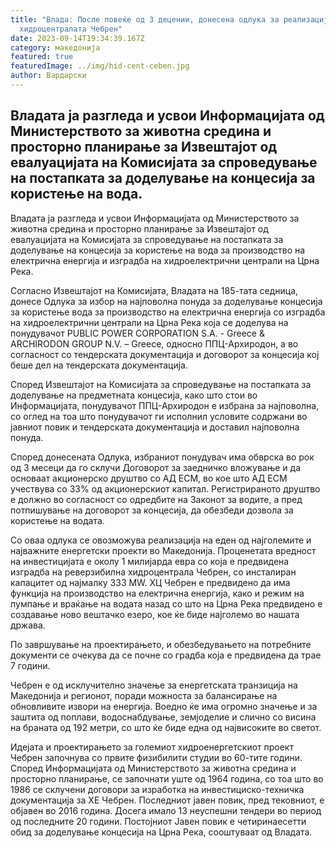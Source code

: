 ```yaml
---
title: "Влада: После повеќе од 3 децении, донесена одлука за реализација на
  хидроцентралата Чебрен"
date: 2023-09-14T19:34:39.167Z
category: македонија
featured: true
featuredImage: ../img/hid-cent-ceben.jpg
author: Вардарски
---
```

<!--StartFragment-->

## Владата ја разгледа и усвои Информацијата од Министерството за животна средина и просторно планирање за Извештајот од евалуацијата на Комисијата за спроведување на постапката за доделување на концесија за користење на вода.



<!--EndFragment--><!--StartFragment-->

Владата ја разгледа и усвои Информацијата од Министерството за животна средина и просторно планирање за Извештајот од евалуацијата на Комисијата за спроведување на постапката за доделување на концесија за користење на вода за производство на електрична енергија и изградба на хидроелектрични централи на Црна Река.

Согласно Извештајот на Комисијата, Владата на 185-тата седница, донесе Одлука за избор на најповолна понуда за доделување концесија за користење вода за производство на електрична енергија со изградба на хидроелектрични централи на Црна Река која се доделува на понудувачот PUBLIC POWER CORPORATION S.A. - Greece & ARCHIRODON GROUP N.V. – Greece, односно ППЦ-Архиродон, а во согласност со тендерската документација и договорот за концесија кој беше дел на тендерската документација.

Според Извештајот на Комисијата за спроведување на постапката за доделување на предметната концесија, како што стои во Информацијата, понудувачот ППЦ-Архиродон е избрана за најповолна, со оглед на тоа што понудувачот ги исполнил условите содржани во јавниот повик и тендерската документација и доставил најповолна понуда.

Според донесената Одлука, избраниот понудувач има обврска во рок од 3 месеци да го склучи Договорот за заедничко вложување и да основаат акционерско друштво со АД ЕСМ, во кое што АД ЕСМ учествува со 33% од акционерскиот капитал. Регистрираното друштво е должно во согласност со одредбите на Законот за водите, а пред потпишување на договорот за концесија, да обезбеди дозвола за користење на водата.

Со оваа одлука се овозможува реализација на еден од најголемите и најважните енергетски проекти во Македонија. Проценетата вредност на инвестицијата е околу 1 милијарда евра со која е предвидена изградба на реверзибилна хидроцентрала Чебрен, со инсталиран капацитет од најмалку 333 MW. ХЦ Чебрен е предвидено да има функција на производство на електрична енергија, како и режим на пумпање и враќање на водата назад со што на Црна Река предвидено е создавање ново вештачко езеро, кое ќе биде најголемо во нашата држава.

По завршување на проектирањето, и обезбедувањето на потребните документи се очекува да се почне со градба која е предвидена да трае 7 години.

Чебрен е од исклучително значење за енергетската транзиција на Македонија и регионот, поради можноста за балансирање на обновливите извори на енергија. Воедно ќе има огромно значење и за заштита од поплави, водоснабдување, земјоделие и слично со висина на браната од 192 метри, со што ќе биде една од највисоките во светот.

Идејата и проектирањето за големиот хидроенергетскиот проект Чебрен започнува со првите физибилити студии во 60-тите години. Според Информацијата од Министерството за животна средина и просторно планирање, се започнати уште од 1964 година, со тоа што во 1986 се склучени договори за изработка на инвестициско-техничка документација за ХЕ Чебрен. Последниот јавен повик, пред тековниот, е објавен во 2016 година. Досега имало 13 неуспешни тендери во период од последните 20 години. Постојниот Јавен повик е четиринаесетти обид за доделување концесија на Црна Река, сооштуваат од Владата.

<!--EndFragment-->